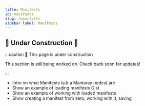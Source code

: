 ```yaml
---
title: Manifests
id: manifests
slug: /manifests
sidebar_label: Manifests
---
```


## 🚧 Under Construction 🚧
:::caution 🚧 This page is under construction

This section is still being worked on. Check back soon for updates!

:::


* Intro on what Manifests (a.k.a Mantaray nodes) are
* Show an example of loading manifests Gist
* Show an example of working with loaded manifests
* Show creating a manifest from zero,  working with it, saving
